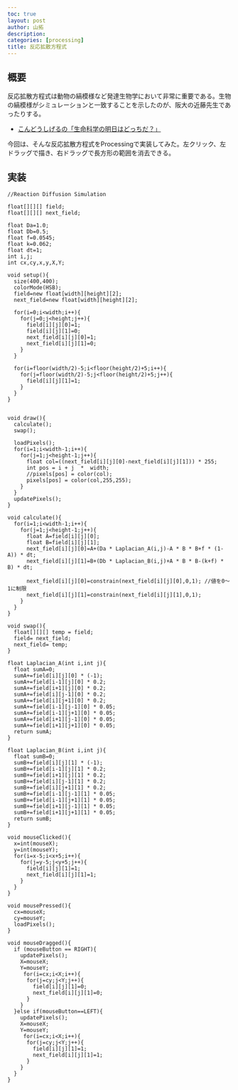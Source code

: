 ```yaml
---
toc: true
layout: post
author: 山拓
description:
categories: [processing]
title: 反応拡散方程式
---
```


## 概要
反応拡散方程式は動物の縞模様など発達生物学において非常に重要である。生物の縞模様がシミュレーションと一致することを示したのが、阪大の近藤先生であったりする。
- [こんどうしげるの「生命科学の明日はどっちだ？」](https://www.fbs-osaka-kondolabo.net/kondo-s-blog)

今回は、そんな反応拡散方程式をProcessingで実装してみた。左クリック、左ドラッグで描き、右ドラッグで長方形の範囲を消去できる。

<script type="text/javascript" src="https://cdnjs.cloudflare.com/ajax/libs/processing.js/1.6.6/processing.min.js"></script>
<div style="text-align:center">
<script type="text/processing">
//Reaction Diffusion Simulation

float[][][] field;
float[][][] next_field;

float Da=1.0;
float Db=0.5;
float f=0.0545;
float k=0.062;
float dt=1;
int i,j;
int cx,cy,x,y,X,Y;

void setup(){
  size(200,200);
  colorMode(HSB);
  field=new float[width][height][2];
  next_field=new float[width][height][2];

  for(i=0;i<width;i++){
    for(j=0;j<height;j++){
      field[i][j][0]=1;
      field[i][j][1]=0;
      next_field[i][j][0]=1;
      next_field[i][j][1]=0;
    }
  }

  for(i=floor(width/2)-5;i<floor(height/2)+5;i++){
    for(j=floor(width/2)-5;j<floor(height/2)+5;j++){
      field[i][j][1]=1;
    }
  }
}


void draw(){
  calculate();
  swap();

  loadPixels();
  for(i=1;i<width-1;i++){
    for(j=1;j<height-1;j++){
      float col=((next_field[i][j][0]-next_field[i][j][1])) * 255;
      int pos = i + j  *  width;
      //pixels[pos] = color(col);
      pixels[pos] = color(col,255,255);
    }
  }
  updatePixels();
}

void calculate(){
  for(i=1;i<width-1;i++){
    for(j=1;j<height-1;j++){
      float A=field[i][j][0];
      float B=field[i][j][1];
      next_field[i][j][0]=A+(Da * Laplacian_A(i,j)-A * B * B+f * (1-A)) * dt;
      next_field[i][j][1]=B+(Db * Laplacian_B(i,j)+A * B * B-(k+f) * B) * dt;

      next_field[i][j][0]=constrain(next_field[i][j][0],0,1); //値を0～1に制限
      next_field[i][j][1]=constrain(next_field[i][j][1],0,1);
    }
  }
}

void swap(){
  float[][][] temp = field;
  field= next_field;
  next_field= temp;
}

float Laplacian_A(int i,int j){
  float sumA=0;
  sumA+=field[i][j][0] * (-1);
  sumA+=field[i-1][j][0] * 0.2;
  sumA+=field[i+1][j][0] * 0.2;
  sumA+=field[i][j-1][0] * 0.2;
  sumA+=field[i][j+1][0] * 0.2;
  sumA+=field[i-1][j-1][0] * 0.05;
  sumA+=field[i-1][j+1][0] * 0.05;
  sumA+=field[i+1][j-1][0] * 0.05;
  sumA+=field[i+1][j+1][0] * 0.05;
  return sumA;
}

float Laplacian_B(int i,int j){
  float sumB=0;
  sumB+=field[i][j][1] * (-1);
  sumB+=field[i-1][j][1] * 0.2;
  sumB+=field[i+1][j][1] * 0.2;
  sumB+=field[i][j-1][1] * 0.2;
  sumB+=field[i][j+1][1] * 0.2;
  sumB+=field[i-1][j-1][1] * 0.05;
  sumB+=field[i-1][j+1][1] * 0.05;
  sumB+=field[i+1][j-1][1] * 0.05;
  sumB+=field[i+1][j+1][1] * 0.05;
  return sumB;
}

void mouseClicked(){
  x=int(mouseX);
  y=int(mouseY);
  for(i=x-5;i<x+5;i++){
    for(j=y-5;j<y+5;j++){
      field[i][j][1]=1;
      next_field[i][j][1]=1;
    }
  }
}

void mousePressed(){
  cx=mouseX;
  cy=mouseY;
  loadPixels();
}

void mouseDragged(){
  if (mouseButton == RIGHT){
    updatePixels();
    X=mouseX;
    Y=mouseY;
     for(i=cx;i<X;i++){
      for(j=cy;j<Y;j++){
        field[i][j][1]=0;
        next_field[i][j][1]=0;
      }
    }
  }else if(mouseButton==LEFT){
    updatePixels();
    X=mouseX;
    Y=mouseY;
     for(i=cx;i<X;i++){
      for(j=cy;j<Y;j++){
        field[i][j][1]=1;
        next_field[i][j][1]=1;
      }
    }
  }
}
</script>
<canvas></canvas>
</div>

## 実装

```processing
//Reaction Diffusion Simulation

float[][][] field;
float[][][] next_field;

float Da=1.0;
float Db=0.5;
float f=0.0545;
float k=0.062;
float dt=1;
int i,j;
int cx,cy,x,y,X,Y;

void setup(){
  size(400,400);
  colorMode(HSB);
  field=new float[width][height][2];
  next_field=new float[width][height][2];

  for(i=0;i<width;i++){
    for(j=0;j<height;j++){
      field[i][j][0]=1;
      field[i][j][1]=0;
      next_field[i][j][0]=1;
      next_field[i][j][1]=0;
    }
  }

  for(i=floor(width/2)-5;i<floor(height/2)+5;i++){
    for(j=floor(width/2)-5;j<floor(height/2)+5;j++){
      field[i][j][1]=1;
    }
  }
}


void draw(){
  calculate();
  swap();

  loadPixels();
  for(i=1;i<width-1;i++){
    for(j=1;j<height-1;j++){
      float col=((next_field[i][j][0]-next_field[i][j][1])) * 255;
      int pos = i + j  *  width;
      //pixels[pos] = color(col);
      pixels[pos] = color(col,255,255);
    }
  }
  updatePixels();
}

void calculate(){
  for(i=1;i<width-1;i++){
    for(j=1;j<height-1;j++){
      float A=field[i][j][0];
      float B=field[i][j][1];
      next_field[i][j][0]=A+(Da * Laplacian_A(i,j)-A * B * B+f * (1-A)) * dt;
      next_field[i][j][1]=B+(Db * Laplacian_B(i,j)+A * B * B-(k+f) * B) * dt;

      next_field[i][j][0]=constrain(next_field[i][j][0],0,1); //値を0～1に制限
      next_field[i][j][1]=constrain(next_field[i][j][1],0,1);
    }
  }
}

void swap(){
  float[][][] temp = field;
  field= next_field;
  next_field= temp;
}

float Laplacian_A(int i,int j){
  float sumA=0;
  sumA+=field[i][j][0] * (-1);
  sumA+=field[i-1][j][0] * 0.2;
  sumA+=field[i+1][j][0] * 0.2;
  sumA+=field[i][j-1][0] * 0.2;
  sumA+=field[i][j+1][0] * 0.2;
  sumA+=field[i-1][j-1][0] * 0.05;
  sumA+=field[i-1][j+1][0] * 0.05;
  sumA+=field[i+1][j-1][0] * 0.05;
  sumA+=field[i+1][j+1][0] * 0.05;
  return sumA;
}

float Laplacian_B(int i,int j){
  float sumB=0;
  sumB+=field[i][j][1] * (-1);
  sumB+=field[i-1][j][1] * 0.2;
  sumB+=field[i+1][j][1] * 0.2;
  sumB+=field[i][j-1][1] * 0.2;
  sumB+=field[i][j+1][1] * 0.2;
  sumB+=field[i-1][j-1][1] * 0.05;
  sumB+=field[i-1][j+1][1] * 0.05;
  sumB+=field[i+1][j-1][1] * 0.05;
  sumB+=field[i+1][j+1][1] * 0.05;
  return sumB;
}

void mouseClicked(){
  x=int(mouseX);
  y=int(mouseY);
  for(i=x-5;i<x+5;i++){
    for(j=y-5;j<y+5;j++){
      field[i][j][1]=1;
      next_field[i][j][1]=1;
    }
  }
}

void mousePressed(){
  cx=mouseX;
  cy=mouseY;
  loadPixels();
}

void mouseDragged(){
  if (mouseButton == RIGHT){
    updatePixels();
    X=mouseX;
    Y=mouseY;
     for(i=cx;i<X;i++){
      for(j=cy;j<Y;j++){
        field[i][j][1]=0;
        next_field[i][j][1]=0;
      }
    }
  }else if(mouseButton==LEFT){
    updatePixels();
    X=mouseX;
    Y=mouseY;
     for(i=cx;i<X;i++){
      for(j=cy;j<Y;j++){
        field[i][j][1]=1;
        next_field[i][j][1]=1;
      }
    }
  }
}
```
